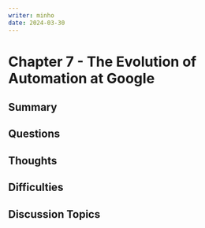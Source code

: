 ```yaml
---
writer: minho
date: 2024-03-30
---
```


# Chapter 7 - The Evolution of Automation at Google

## Summary

## Questions

## Thoughts

## Difficulties

## Discussion Topics